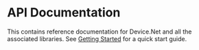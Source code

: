 # API Documentation

This contains reference documentation for Device.Net and all the associated libraries. See [Getting Started](../articles/GettingStarted.html) for a quick start guide. 